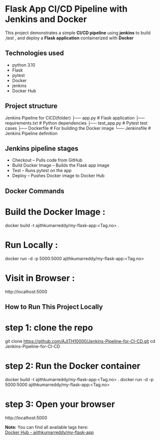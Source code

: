 #  Flask App CI/CD Pipeline with Jenkins and Docker

This project demonstrates a simple  **CI/CD pipeline** using **jenkins** to build ,test , and deploy a **Flask application** containerized with **Docker**

## Technologies used

-   python 3.10
-   Flask 
-   pytest
-   Docker
-   jenkins 
-   Docker Hub 

## Project structure 

Jenkins Pipeline for CICD(folder)
├── app.py              # Flask application
├── requirements.txt    # Python dependencies
├── test_app.py         # Pytest test cases
├── Dockerfile          # For building the Docker image
└── Jenkinsfile         # Jenkins Pipeline definition

## Jenkins pipeline stages 

- Checkout – Pulls code from GitHub
- Build Docker Image – Builds the Flask app image
- Test – Runs pytest on the app
- Deploy – Pushes Docker image to Docker Hub

## Docker Commands

# Build the Docker Image :
docker build -t ajithkumarreddy/my-flask-app:<Tag.no> .

# Run Locally :
docker run -d -p 5000:5000 ajithkumarreddy/my-flask-app:<Tag.no>

# Visit in Browser :
http://localhost:5000

## How to Run This Project Locally

# step 1: clone the repo
git clone https://github.com/AJITH10000/Jenkins-Pipeline-for-CI-CD.git
cd Jenkins-Pipeline-for-CI-CD

# step 2: Run the Docker container
docker build -t ajithkumarreddy/my-flask-app:<Tag.no> .
docker run -d -p 5000:5000 ajithkumarreddy/my-flask-app:<Tag.no>

# step 3: Open your browser 
http://localhost:5000


**Note:** You can find all available tags here:  
[Docker Hub - ajithkumarreddy/my-flask-app](https://hub.docker.com/repository/docker/ajithkumarreddy/my-flask-app/tags)





